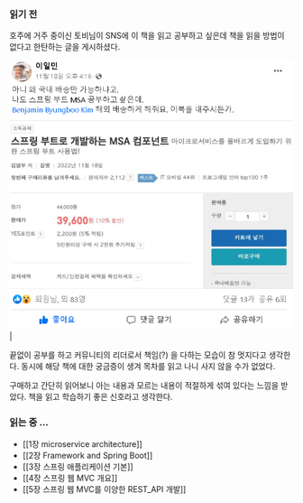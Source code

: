 ### 읽기 전
호주에 거주 중이신 토비님이 SNS에 이 책을 읽고 공부하고 싶은데 책을 읽을 방법이 없다고 한탄하는 글을 게시하셨다.

![toby-sns.png](images/toby-sns.png)|

끝없이 공부를 하고 커뮤니티의 리더로서 책임(?) 을 다하는 모습이 참 멋지다고 생각한다. 동시에 해당 책에 대한 궁금증이 생겨 목차를 읽고 나니 사지 않을 수가 없었다.

구매하고 간단히 읽어보니 아는 내용과 모르는 내용이 적절하게 섞여 있다는 느낌을 받았다.
책을 읽고 학습하기 좋은 신호라고 생각한다.

### 읽는 중 ...

- [[1장 microservice architecture]]
- [[2장 Framework and Spring Boot]]
- [[3장 스프링 애플리케이션 기본]]
- [[4장 스프링 웹 MVC 개요]]
- [[5장 스프링 웹 MVC를 이양한 REST_API 개발]]
